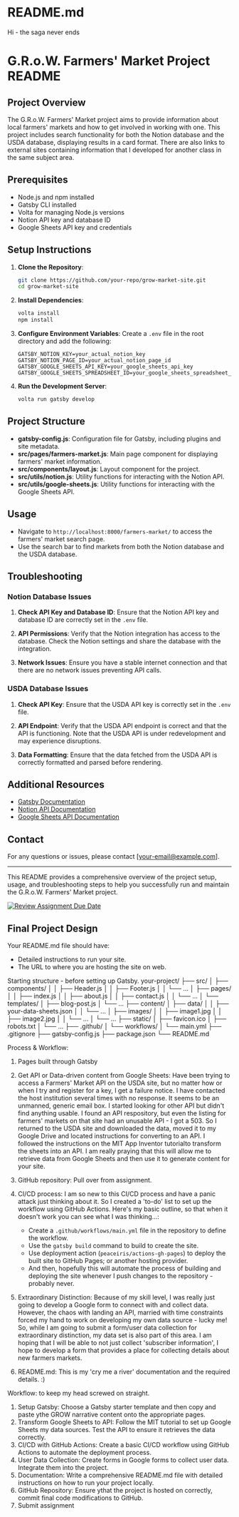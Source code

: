 # README.md

Hi - the saga never ends

# G.R.o.W. Farmers' Market Project README

## Project Overview

The G.R.o.W. Farmers' Market project aims to provide information about local farmers' markets and how to get involved in working with one. This project includes search functionality for both the Notion database and the USDA database, displaying results in a card format. There are also links to external sites containing information that I developed for another class in the same subject area.

## Prerequisites

- Node.js and npm installed
- Gatsby CLI installed
- Volta for managing Node.js versions
- Notion API key and database ID
- Google Sheets API key and credentials

## Setup Instructions

1. **Clone the Repository**:

   ```bash
   git clone https://github.com/your-repo/grow-market-site.git
   cd grow-market-site
   ```

2. **Install Dependencies**:

   ```bash
   volta install
   npm install
   ```

3. **Configure Environment Variables**:
   Create a `.env` file in the root directory and add the following:

   ```env
   GATSBY_NOTION_KEY=your_actual_notion_key
   GATSBY_NOTION_PAGE_ID=your_actual_notion_page_id
   GATSBY_GOOGLE_SHEETS_API_KEY=your_google_sheets_api_key
   GATSBY_GOOGLE_SHEETS_SPREADSHEET_ID=your_google_sheets_spreadsheet_id
   ```

4. **Run the Development Server**:

   ```bash
   volta run gatsby develop
   ```

## Project Structure

- **gatsby-config.js**: Configuration file for Gatsby, including plugins and site metadata.
- **src/pages/farmers-market.js**: Main page component for displaying farmers' market information.
- **src/components/layout.js**: Layout component for the project.
- **src/utils/notion.js**: Utility functions for interacting with the Notion API.
- **src/utils/google-sheets.js**: Utility functions for interacting with the Google Sheets API.

## Usage

- Navigate to `http://localhost:8000/farmers-market/` to access the farmers' market search page.
- Use the search bar to find markets from both the Notion database and the USDA database.

## Troubleshooting

### Notion Database Issues

1. **Check API Key and Database ID**:
   Ensure that the Notion API key and database ID are correctly set in the `.env` file.

2. **API Permissions**:
   Verify that the Notion integration has access to the database. Check the Notion settings and share the database with the integration.

3. **Network Issues**:
   Ensure you have a stable internet connection and that there are no network issues preventing API calls.

### USDA Database Issues

1. **Check API Key**:
   Ensure that the USDA API key is correctly set in the `.env` file.

2. **API Endpoint**:
   Verify that the USDA API endpoint is correct and that the API is functioning. Note that the USDA API is under redevelopment and may experience disruptions.

3. **Data Formatting**:
   Ensure that the data fetched from the USDA API is correctly formatted and parsed before rendering.

## Additional Resources

- [Gatsby Documentation](https://www.gatsbyjs.com/docs/)
- [Notion API Documentation](https://developers.notion.com/)
- [Google Sheets API Documentation](https://developers.google.com/sheets/api)

## Contact

For any questions or issues, please contact [your-email@example.com].

---

This README provides a comprehensive overview of the project setup, usage, and troubleshooting steps to help you successfully run and maintain the G.R.o.W. Farmers' Market project.

[![Review Assignment Due Date](https://classroom.github.com/assets/deadline-readme-button-24ddc0f5d75046c5622901739e7c5dd533143b0c8e959d652212380cedb1ea36.svg)](https://classroom.github.com/a/NGGI9_Zk)

## Final Project Design

Your README.md file should have:

- Detailed instructions to run your site.
- The URL to where you are hosting the site on web.

Starting structure - before setting up Gatsby.
your-project/
├── src/
│ ├── components/
│ │ ├── Header.js
│ │ ├── Footer.js
│ │ └── ...
│ ├── pages/
│ │ ├── index.js
│ │ ├── about.js
│ │ ├── contact.js
│ │ └── ...
│ └── templates/
│ ├── blog-post.js
│ └── ...
├── content/
│ ├── data/
│ │ ├── your-data-sheets.json
│ │ └── ...
│ ├── images/
│ │ ├── image1.jpg
│ │ ├── image2.jpg
│ │ └── ...
│ └── ...
├── static/
│ ├── favicon.ico
│ ├── robots.txt
│ └── ...
├── .github/
│ └── workflows/
│ └── main.yml
├── .gitignore
├── gatsby-config.js
├── package.json
└── README.md

Process & Workflow:

1. Pages built through Gatsby

2. Get API or Data-driven content from Google Sheets:
   Have been trying to access a Farmers' Market API on the USDA site, but no matter how or when I try and register for a key, I get a failure notice. I have contacted the host institution several times with no response. It seems to be an unmanned, generic email box. I started looking for other API but didn't find anything usable. I found an API respository, but even the listing for farmers' markets on that site had an unusable API - I got a 503. So I returned to the USDA site and downloaded the data, moved it to my Google Drive and located instructions for converting to an API. I followed the instructions on the MIT App Inventor tutorialto transform the sheets into an API. I am really praying that this will allow me to retrieve data from Google Sheets and then use it to generate content for your site.

3. GitHub repository: Pull over from assignment.

4. CI/CD process: I am so new to this CI/CD process and have a panic attack just thinking about it. So I created a 'to-do' list to set up the workflow using GitHub Actions. Here's my basic outline, so that when it doesn't work you can see what I was thinking...:

   - Create a `.github/workflows/main.yml` file in the repository to define the workflow.
   - Use the `gatsby build` command to build to create the site.
   - Use deployment action (`peaceiris/actions-gh-pages`) to deploy the built site to GitHub Pages; or another hosting provider.
   - And then, hopefully this will automate the process of building and deploying the site whenever I push changes to the repository - probably never.

5. Extraordinary Distinction:
   Because of my skill level, I was really just going to develop a Google form to connect with and collect data. However, the chaos with landing an API, married with time constraints forced my hand to work on developing my own data source - lucky me! So, while I am going to submit a form/user data collection for extraordinary distinction, my data set is also part of this area. I am hoping that I will be able to not just collect 'subscriber information', I hope to develop a form that provides a place for collecting details about new farmers markets.

6. README.md:
   This is my 'cry me a river' documentation and the required details. :)

Workflow: to keep my head screwed on straight.

1. Setup Gatsby: Choose a Gatsby starter template and then copy and paste ythe GROW narrative content onto the appropriate pages.
2. Transform Google Sheets to API: Follow the MIT tutorial to set up Google Sheets my data sources. Test the API to ensure it retrieves the data correctly.
3. CI/CD with GitHub Actions: Create a basic CI/CD workflow using GitHub Actions to automate the deployment process.
4. User Data Collection: Create forms in Google forms to collect user data. Integrate them into the project.
5. Documentation: Write a comprehensive README.md file with detailed instructions on how to run your project locally.
6. GitHub Repository: Ensure ythat the project is hosted on correctly, commit final code modifications to GitHub.
7. Submit assignment
